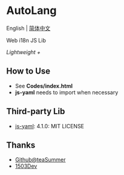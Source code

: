 # AutoLang
English | [简体中文](README.md)

Web i18n JS Lib

*Lightweight +*

## How to Use

- See **Codes/index.html**
- **js-yaml** needs to import when necessary

## Third-party Lib

- [js-yaml](https://github.com/nodeca/js-yaml): 4.1.0: MIT LICENSE

## Thanks

- [Github@teaSummer](https://github.com/teaSummer)
- [1503Dev](https://1503dev.top?from=AutoLang)
